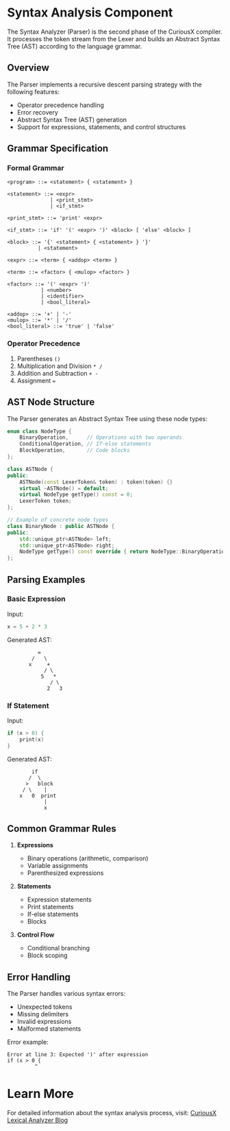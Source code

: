 # Syntax Analysis Component

The Syntax Analyzer (Parser) is the second phase of the CuriousX compiler. It processes the token stream from the Lexer and builds an Abstract Syntax Tree (AST) according to the language grammar.

## Overview

The Parser implements a recursive descent parsing strategy with the following features:
- Operator precedence handling
- Error recovery
- Abstract Syntax Tree (AST) generation
- Support for expressions, statements, and control structures

## Grammar Specification

### Formal Grammar
```ebnf
<program> ::= <statement> { <statement> }

<statement> ::= <expr>
              | <print_stmt>
              | <if_stmt>

<print_stmt> ::= 'print' <expr>

<if_stmt> ::= 'if' '(' <expr> ')' <block> [ 'else' <block> ]

<block> ::= '{' <statement> { <statement> } '}'
          | <statement>

<expr> ::= <term> { <addop> <term> }

<term> ::= <factor> { <mulop> <factor> }

<factor> ::= '(' <expr> ')'
           | <number>
           | <identifier>
           | <bool_literal>

<addop> ::= '+' | '-'
<mulop> ::= '*' | '/'
<bool_literal> ::= 'true' | 'false'
```

### Operator Precedence
1. Parentheses `()`
2. Multiplication and Division `* /`
3. Addition and Subtraction `+ -`
4. Assignment `=`

## AST Node Structure

The Parser generates an Abstract Syntax Tree using these node types:

```cpp
enum class NodeType {
    BinaryOperation,      // Operations with two operands
    ConditionalOperation, // If-else statements
    BlockOperation,       // Code blocks
};

class ASTNode {
public:
    ASTNode(const LexerToken& token) : token(token) {}
    virtual ~ASTNode() = default;
    virtual NodeType getType() const = 0;
    LexerToken token;
};

// Example of concrete node types
class BinaryNode : public ASTNode {
public:
    std::unique_ptr<ASTNode> left;
    std::unique_ptr<ASTNode> right;
    NodeType getType() const override { return NodeType::BinaryOperation; }
};
```

## Parsing Examples

### Basic Expression
Input:
```cpp
x = 5 + 2 * 3
```

Generated AST:
```plaintext
          =
        /   \
       x     +
            / \
           5   *
              / \
             2   3
```

### If Statement
Input:
```cpp
if (x > 0) {
    print(x)
}
```

Generated AST:
```plaintext
        if
       /  \
      >   block
     / \    |
    x   0  print
            |
            x
```


## Common Grammar Rules

1. **Expressions**
   - Binary operations (arithmetic, comparison)
   - Variable assignments
   - Parenthesized expressions

2. **Statements**
   - Expression statements
   - Print statements
   - If-else statements
   - Blocks

3. **Control Flow**
   - Conditional branching
   - Block scoping

## Error Handling

The Parser handles various syntax errors:
- Unexpected tokens
- Missing delimiters
- Invalid expressions
- Malformed statements

Error example:
```plaintext
Error at line 3: Expected ')' after expression
if (x > 0 {
         ^
```
# Learn More
For detailed information about the syntax analysis process, visit:
[CuriousX Lexical Analyzer Blog](https://jenniferchukwu.com/posts/syntaxAnalysis)
